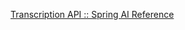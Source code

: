 [Transcription API :: Spring AI Reference](https://docs.spring.io/spring-ai/reference/api/audio/transcriptions.html)